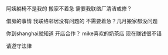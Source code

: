 

阿姨躺椅不是我的
搬家不着急
需要我联络厂清洁或修？

借房的事情
我联络邻居没有问题的
不需要着急？几月搬家都没问题

你到shanghai就知道
开店合作？
mike喜欢的奶茶店
现在赚钱很不错



请遵守法律


